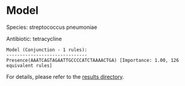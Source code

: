 
# Model

Species: streptococcus pneumoniae

Antibiotic: tetracycline

```
Model (Conjunction - 1 rules):
------------------------------
Presence(AAATCAGTAGAATTGCCCCATCTAAAACTGA) [Importance: 1.00, 126 equivalent rules]

```

For details, please refer to the [results directory](../../../../../results/scm_b/streptococcus+pneumoniae/tetracycline/repeat_5/).

